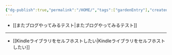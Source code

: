 ```yaml
---
{"dg-publish":true,"permalink":"/HOME/","tags":["gardenEntry"],"created":"2025-06-02T13:14:38.699+09:00","updated":"2025-06-06T17:37:32.599+09:00"}
---
```


- [[またブログやってみるテスト\|またブログやってみるテスト]]
***
- [[Kindleライブラリをセルフホストしたい\|Kindleライブラリをセルフホストしたい]]